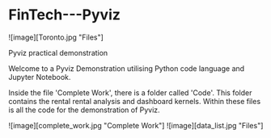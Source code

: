 # FinTech---Pyviz

![image][Toronto.jpg "Files"]

Pyviz practical demonstration 

Welcome to a Pyviz Demonstration utilising Python code language and Jupyter Notebook.

Inside the file 'Complete Work', there is a folder called 'Code'. This folder contains the rental rental analysis and dashboard kernels. 
Within these files is all the code for the demonstration of Pyviz.

![image][complete_work.jpg "Complete Work"]
![image][data_list.jpg "Files"]




